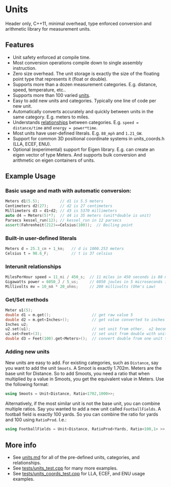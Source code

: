 # Units
Header only, C++11, minimal overhead, type enforced conversion and arithmetic library for measurement units.

## Features
* Unit safety enforced at compile time. 
* Most conversion operations compile down to single assembly instruction.
* Zero size overhead.  The unit storage is exactly the size of the floating point type that represents it (float or double).
* Supports more than a dozen measurement categories.  E.g. distance, speed, temperature, etc..
* Supports more than 100 varied [units](units.md).
* Easy to add new units and categories.  Typically one line of code per new unit.
* Automatically converts accurately and quickly between units in the same category.  E.g. meters to miles.
* Understands [relationships](units.md#relationships) between categories.  E.g. `speed = distance/time` and `energy = power*time`.
* Most units have user-defined literals.  E.g. `88_mph` and `1.21_GW`.
* Support for common 3D positional coordinate systems in units_coords.h (LLA, ECEF, ENU).
* Optional (experimental) support for Eigen library.  E.g. can create an eigen vector of type Meters.  And supports bulk conversion and arithmetic on eigen containers of units.

## Example Usage
### Basic usage and math with automatic conversion:
```c++
Meters d1(5.5);         // d1 is 5.5 meters
Centimeters d2(27);     // d2 is 27 centimeters
Millimeters d3 = d1+d2; // d3 is 5370 millimeters
auto d4 = Meters(5)*7;  // d4 is 35 meters (unit*double is unit)
Parsecs kessel_run(12); // kessel_run in 12 parsecs  
assert(Fahrenheit(212)==Celsius(100));  // Boiling point
```

### Built-in user-defined literals
```c++
Meters d = 25.3_cm + 1_km;   // d is 1000.253 meters
Celsius t = 98.6_F;          // t is 37 celsius
```

### Interunit relationships
```c++
MilesPerHour speed = 11_mi / 450_s;  // 11 miles in 450 seconds is 88 mph
Gigawatts power = 6050_J / 5_us;     // 6050 joules in 5 microseconds is 1.21 gigawatts
Millivolts mv = 10_mA * 20_ohms;     // 200 millivolts (Ohm's Law)
```

### Get/Set methods
```c++
Meter u1(5);
double d1 = m.get();                  // get raw value 5
double d2 = m.get<Inches>();          // get value converted to inches (196.85)
Inches u2;        
u2.set(u1);                           // set unit from other.  u2 becomes 196.85 inches
u2.set<Feet>(3);                      // set unit from double with unit template param.  u2 becomes 36 inches.
double d3 = Feet(100).get<Meters>();  // convert double from one unit to another (d3 becomes 30.48)
```

### Adding new units
New units are easy to add.  For existing categories, such as `Distance`, say you want to add the unit `Smoots`.  A Smoot
is exactly 1.702m.  Meters are the base unit for Distance.  So to add Smoots, you need a ratio that when multiplied
by a value in Smoots, you get the equivalent value in Meters.  Use the following format: 
```c++
using Smoots = Unit<Distance, Ratio<1702,1000>>;
```
Alternatively, if the most similar unit is not the base unit, you can combine multiple ratios.  Say you wanted to add
a new unit called `FootballFields`.  A football field is exactly 100 yards.  So you can combine the ratio for yards and
100 using `RatioProd`.  I.e.:
```c++
using FootballFields = Unit<Distance, RatioProd<Yards, Ratio<100,1> >>;
```

## More info
* See [units.md](units.md) for all of the pre-defined units, categories, and relationships.
* See [tests/units_test.cpp](tests/units_test.cpp) for many more examples.
* See [tests/units_coords_test.cpp](tests/units_coords_test.cpp) for LLA, ECEF, and ENU usage examples.
